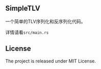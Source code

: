 ## SimpleTLV

一个简单的TLV序列化和反序列化代码。

详情请看`src/main.rs`

## License

The project is released under MIT License.
